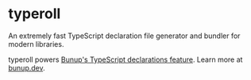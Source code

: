 # typeroll

An extremely fast TypeScript declaration file generator and bundler for modern libraries.

typeroll powers [Bunup's TypeScript declarations feature](https://bunup.dev/docs/guide/typescript-declarations). Learn more at [bunup.dev](https://bunup.dev/).
